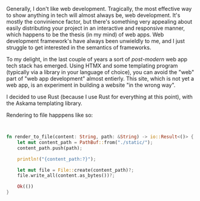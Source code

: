
Generally, I don't like web development. Tragically, the most effective way to show anything in tech will almost always be, web development. It's mostly the convinience factor, but there's something very appealing about easily distributing your project in an interactive and responsive manner, which happens to be the thesis (in my mind) of web apps. Web development framework's have always been unwieldly to me, and I just struggle to get interested in the semantics of frameworks. 

To my delight, in the last couple of years a sort of *post-modern* web app tech stack has emerged. Using HTMX and some templating program (typically via a library in your language of choice), you can avoid the "web" part of "web app development" almost entierly. This site, which is not yet a web app, is an experiment in building a website "in the wrong way".

I decided to use Rust (because I use Rust for everything at this point), with the Askama templating library. 

Rendering to file happpens like so:

```rust 


fn render_to_file(content: String, path: &String) -> io::Result<()> {
    let mut content_path = PathBuf::from("./static/");
    content_path.push(path);

    println!("{content_path:?}");

    let mut file = File::create(content_path)?;
    file.write_all(content.as_bytes())?;

    Ok(())
}

```
